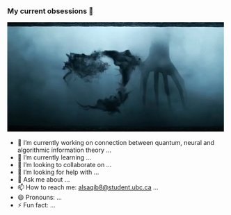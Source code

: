 ### My current obsessions 👋

![My Goal](https://github.com/Al-Saqib/Al-Saqib/blob/master/arrival.gif)

- 🔭 I’m currently working on connection between quantum, neural and algorithmic information theory ...
- 🌱 I’m currently learning ...
- 👯 I’m looking to collaborate on ...
- 🤔 I’m looking for help with ...
- 💬 Ask me about ...
- 📫 How to reach me: alsaqib8@student.ubc.ca ...
- 😄 Pronouns: ...
- ⚡ Fun fact: ...

